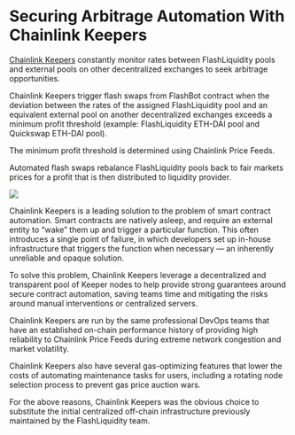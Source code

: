 # Securing Arbitrage Automation With Chainlink Keepers

[Chainlink Keepers](https://keepers.chain.link/) constantly monitor rates between FlashLiquidity pools and external pools on other decentralized exchanges to seek arbitrage opportunities.

Chainlink Keepers trigger flash swaps from FlashBot contract when the deviation between the rates of the assigned FlashLiquidity pool and an equivalent external pool on another decentralized exchanges exceeds a minimum profit threshold (example: FlashLiquidity ETH-DAI pool and Quickswap ETH-DAI pool).

The minimum profit threshold is determined using Chainlink Price Feeds.

Automated flash swaps rebalance FlashLiquidity pools back to fair markets prices for a profit that is then distributed to liquidity provider.

![](../../.gitbook/assets/finale\_keepers.png)

Chainlink Keepers is a leading solution to the problem of smart contract automation. Smart contracts are natively asleep, and require an external entity to “wake” them up and trigger a particular function. This often introduces a single point of failure, in which developers set up in-house infrastructure that triggers the function when necessary — an inherently unreliable and opaque solution.

To solve this problem, Chainlink Keepers leverage a decentralized and transparent pool of Keeper nodes to help provide strong guarantees around secure contract automation, saving teams time and mitigating the risks around manual interventions or centralized servers.

Chainlink Keepers are run by the same professional DevOps teams that have an established on-chain performance history of providing high reliability to Chainlink Price Feeds during extreme network congestion and market volatility.

Chainlink Keepers also have several gas-optimizing features that lower the costs of automating maintenance tasks for users, including a rotating node selection process to prevent gas price auction wars.

For the above reasons, Chainlink Keepers was the obvious choice to substitute the initial centralized off-chain infrastructure previously maintained by the FlashLiquidity team.
